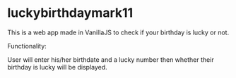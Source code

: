 # luckybirthdaymark11
This is a web app made in VanillaJS to check if your birthday is lucky or not.

Functionality:


User will enter his/her birthdate and a lucky number then whether their birthday is lucky will be displayed.
